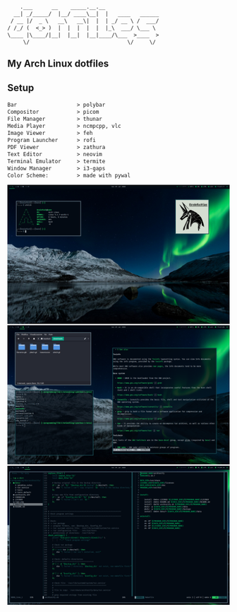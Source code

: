 ```
    .___      __    _____.__.__
  __| _/_____/  |__/ ____\__|  |   ____   ______
 / __ |/  _ \   __\   __\|  |  | _/ __ \ /  ___/
/ /_/ (  <_> )  |  |  |  |  |  |_\  ___/ \___ \
\____ |\____/|__|  |__|  |__|____/\___  >____  >
     \/                               \/     \/
```


## My Arch Linux dotfiles

Setup
-----
```
Bar                   > polybar
Compositor            > picom
File Manager          > thunar
Media Player          > ncmpcpp, vlc
Image Viewer          > feh
Program Launcher      > rofi
PDF Viewer            > zathura
Text Editor           > neovim
Terminal Emulator     > termite
Window Manager        > i3-gaps
Color Scheme:         > made with pywal
```

![alt text](https://github.com/brainfucksec/dotfiles/blob/master/screenshot-1.png)
![alt text](https://github.com/brainfucksec/dotfiles/blob/master/screenshot-2.png)
![alt text](https://github.com/brainfucksec/dotfiles/blob/master/neovim.png)
